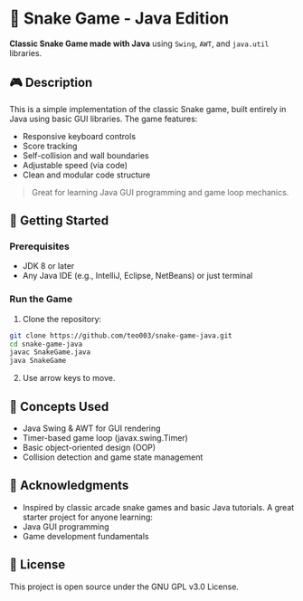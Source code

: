 # 🐍 Snake Game - Java Edition

**Classic Snake Game made with Java** using `Swing`, `AWT`, and `java.util` libraries.

## 🎮 Description

This is a simple implementation of the classic Snake game, built entirely in Java using basic GUI libraries. The game features:

- Responsive keyboard controls
- Score tracking
- Self-collision and wall boundaries
- Adjustable speed (via code)
- Clean and modular code structure

> Great for learning Java GUI programming and game loop mechanics.

## 🚀 Getting Started

### Prerequisites

- JDK 8 or later
- Any Java IDE (e.g., IntelliJ, Eclipse, NetBeans) or just terminal

### Run the Game

1. Clone the repository:

```bash
git clone https://github.com/teo003/snake-game-java.git
cd snake-game-java
javac SnakeGame.java
java SnakeGame
```

2. Use arrow keys to move.

## 🧠 Concepts Used
- Java Swing & AWT for GUI rendering
- Timer-based game loop (javax.swing.Timer)
- Basic object-oriented design (OOP)
- Collision detection and game state management

## 🙌 Acknowledgments
- Inspired by classic arcade snake games and basic Java tutorials. A great starter project for anyone learning:
- Java GUI programming
- Game development fundamentals

## 📄 License
This project is open source under the GNU GPL v3.0 License.
